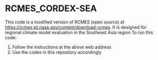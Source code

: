 # RCMES_CORDEX-SEA
This code is a modified version of RCMES (open source) at https://rcmes.jpl.nasa.gov/content/download-rcmes.
It is designed for regional climate model evaluation in the Southeast Asia region
To run this code:
1. Follow the instructions at the above web address
2. Use the codes in this repository accordingly 
